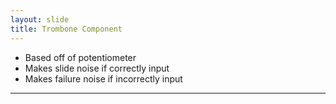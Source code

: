 ```yaml
---
layout: slide
title: Trombone Component
---
```


- Based off of potentiometer
- Makes slide noise if correctly input
- Makes failure noise if incorrectly input

---
